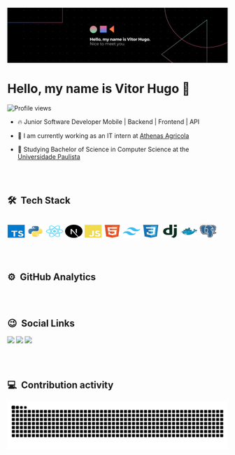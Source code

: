![banner](assets/banner.png)
<h1 align="left">Hello, my name is Vitor Hugo 🤘</h1>
<p align="left"> <img src="https://komarev.com/ghpvc/?username=Vit0r0Sant0s&color=blue" alt="Profile views" /> </p>

- 🔥 Junior Software Developer Mobile | Backend | Frontend | API

- 🔭 I am currently working as an IT intern at [Athenas Agricola](https://athenasagricola.com.br/)

- 📐 Studying Bachelor of Science in Computer Science at the [Universidade Paulista](https://www.unip.br/)

<br><br>

## 🛠 &nbsp;Tech Stack

<div style="display: inline_block"><br>
  <img align="center" alt="Typescript" height="30" width="40" src="https://raw.githubusercontent.com/devicons/devicon/master/icons/typescript/typescript-plain.svg">
  <img align="center" alt="Python" height="30" width="40" src="https://raw.githubusercontent.com/devicons/devicon/master/icons/python/python-original.svg">
  <img align="center" alt="React and React Native" height="30" width="40" src="https://raw.githubusercontent.com/devicons/devicon/master/icons/react/react-original.svg">
  <img align="center" alt="Nextjs" height="30" width="40" src="https://github.com/devicons/devicon/blob/master/icons/nextjs/nextjs-original.svg" style="background-color: white">
  <img align="center" alt="Js" height="30" width="40" src="https://raw.githubusercontent.com/devicons/devicon/master/icons/javascript/javascript-plain.svg">
  <img align="center" alt="HTML" height="30" width="40" src="https://raw.githubusercontent.com/devicons/devicon/master/icons/html5/html5-original.svg">
  <img align="center" alt="tailwindcss" height="30" width="40" src="https://github.com/devicons/devicon/blob/master/icons/tailwindcss/tailwindcss-plain.svg">
  <img align="center" alt="CSS" height="30" width="40" src="https://raw.githubusercontent.com/devicons/devicon/master/icons/css3/css3-original.svg">
  <img align="center" alt="Django" height="30" width="40" src="https://github.com/devicons/devicon/blob/master/icons/django/django-plain.svg">
  <img align="center" alt="Docker" height="30" width="40" src="https://github.com/devicons/devicon/blob/master/icons/docker/docker-original.svg">
  <img align="center" alt="PostgreSQL" height="30" width="40" src="https://github.com/devicons/devicon/blob/master/icons/postgresql/postgresql-original.svg">
</div>

<br><br>

## ⚙️ &nbsp;GitHub Analytics

<!-- 
<div>
  <a href="https://github.com/anuraghazra/github-readme-stats">
  <img 
       align="center" 
       src="https://github-readme-stats.vercel.app/api?username=Vitor0Sant0s&count_private=true&show_icons=true&theme=transparent" 
   />
  </a>

  <a href="https://github.com/anuraghazra/github-readme-stats">
    <img 
         align="center" 
         src="https://github-readme-stats.vercel.app/api/top-langs/?username=Vitor0Sant0s&count_private=true&theme=transparent&layout=compact" 
    />
  </a>
</div> -->

<!--

<p align="start">
<img height="200em" src="https://github-readme-stats.vercel.app/api?username=Vitor0Sant0s&show_icons=true&theme=tokyonight" alt="Vit0r0Sant0s's stats"/>
<img height="200em" src="https://github-readme-stats.vercel.app/api/top-langs/?username=Vitor0Sant0s&layout=compact&theme=tokyonight" alt="Vit0r0Sant0s's most languages"/>
</p>
-->

<br><br>

## 😉 &nbsp;Social Links

<div> 
  <a href="https://instagram.com/hugo_mos" target="_blank"><img src="https://img.shields.io/badge/-Instagram-%23E4405F?style=for-the-badge&logo=instagram&logoColor=white" target="_blank"></a>
  <a href = "mailto:vitor_osantos@hotmail.com"><img src="https://img.shields.io/badge/-Outlook-%23333?style=for-the-badge&logo=outlook&logoColor=white" target="_blank"></a>
  <a href="https://www.linkedin.com/in/hugomos" target="_blank"><img src="https://img.shields.io/badge/-LinkedIn-%230077B5?style=for-the-badge&logo=linkedin&logoColor=white" target="_blank"></a> 
</div>

<br><br>

## 💻 &nbsp;Contribution activity

![Snake animation](https://github.com/Vitor0Sant0s/Vitor0Sant0s/blob/output/github-contribution-grid-snake.svg)
